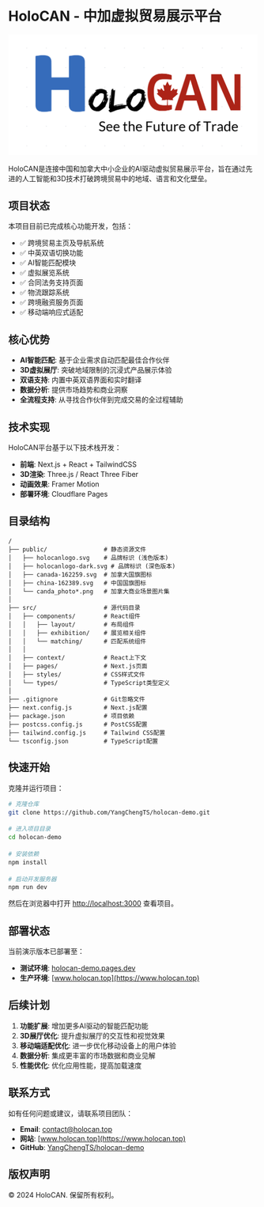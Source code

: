 # HoloCAN - 中加虚拟贸易展示平台

![HoloCAN Logo](public/holocanlogo.svg)

HoloCAN是连接中国和加拿大中小企业的AI驱动虚拟贸易展示平台，旨在通过先进的人工智能和3D技术打破跨境贸易中的地域、语言和文化壁垒。

## 项目状态

本项目目前已完成核心功能开发，包括：

- ✅ 跨境贸易主页及导航系统
- ✅ 中英双语切换功能
- ✅ AI智能匹配模块 
- ✅ 虚拟展览系统
- ✅ 合同法务支持页面
- ✅ 物流跟踪系统
- ✅ 跨境融资服务页面
- ✅ 移动端响应式适配

## 核心优势

- **AI智能匹配**: 基于企业需求自动匹配最佳合作伙伴
- **3D虚拟展厅**: 突破地域限制的沉浸式产品展示体验
- **双语支持**: 内置中英双语界面和实时翻译
- **数据分析**: 提供市场趋势和商业洞察
- **全流程支持**: 从寻找合作伙伴到完成交易的全过程辅助

## 技术实现

HoloCAN平台基于以下技术栈开发：

- **前端**: Next.js + React + TailwindCSS
- **3D渲染**: Three.js / React Three Fiber
- **动画效果**: Framer Motion
- **部署环境**: Cloudflare Pages

## 目录结构

```
/
├── public/                # 静态资源文件
│   ├── holocanlogo.svg    # 品牌标识 (浅色版本)
│   ├── holocanlogo-dark.svg # 品牌标识 (深色版本)
│   ├── canada-162259.svg  # 加拿大国旗图标
│   ├── china-162389.svg   # 中国国旗图标
│   └── canda_photo*.png   # 加拿大商业场景图片集
│
├── src/                   # 源代码目录
│   ├── components/        # React组件
│   │   ├── layout/        # 布局组件
│   │   ├── exhibition/    # 展览相关组件
│   │   └── matching/      # 匹配系统组件
│   │
│   ├── context/           # React上下文
│   ├── pages/             # Next.js页面
│   ├── styles/            # CSS样式文件
│   └── types/             # TypeScript类型定义
│
├── .gitignore             # Git忽略文件
├── next.config.js         # Next.js配置
├── package.json           # 项目依赖
├── postcss.config.js      # PostCSS配置
├── tailwind.config.js     # Tailwind CSS配置
└── tsconfig.json          # TypeScript配置
```

## 快速开始

克隆并运行项目：

```bash
# 克隆仓库
git clone https://github.com/YangChengTS/holocan-demo.git

# 进入项目目录
cd holocan-demo

# 安装依赖
npm install

# 启动开发服务器
npm run dev
```

然后在浏览器中打开 [http://localhost:3000](http://localhost:3000) 查看项目。

## 部署状态

当前演示版本已部署至：

- **测试环境**: [holocan-demo.pages.dev](https://holocan-demo.pages.dev)
- **生产环境**: [www.holocan.top](https://www.holocan.top)

## 后续计划

1. **功能扩展**: 增加更多AI驱动的智能匹配功能
2. **3D展厅优化**: 提升虚拟展厅的交互性和视觉效果
3. **移动端适配优化**: 进一步优化移动设备上的用户体验
4. **数据分析**: 集成更丰富的市场数据和商业见解
5. **性能优化**: 优化应用性能，提高加载速度

## 联系方式

如有任何问题或建议，请联系项目团队：

- **Email**: [contact@holocan.top](mailto:contact@holocan.top)
- **网站**: [www.holocan.top](https://www.holocan.top)
- **GitHub**: [YangChengTS/holocan-demo](https://github.com/YangChengTS/holocan-demo)

## 版权声明

© 2024 HoloCAN. 保留所有权利。 